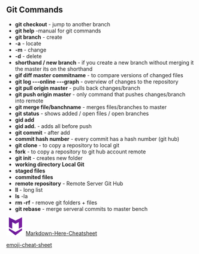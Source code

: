 ## Git Commands

- **git checkout** - jump to another branch 
- **git help** -manual for git commands 
- **git branch** - create 
- **-a**          - locate 
- **-m**          - change 
- **-d**          - delete 
- **shorthand / new branch** - if you create a new branch without merging it the master its on the shorthand 
- **gif diff master commitname** - to compare versions of changed files 
- **git log ---online ---graph** - overview of changes to the repository 
- **git pull origin master** - pulls back changes/branch 
- **git push origin master** - only command that pushes changes/branch into remote
- **git merge file/banchname** - merges files/branches to master 
- **git status** - shows added / open files / open branches
- **gid add** 
- **gid add.** - adds all before push 
- **git commit** - after add 
- **commit hash number** - every commit has a hash number (git hub)
- **git clone** - to copy a repository to local git 
- **fork** - to copy a repository to git hub account remote 
- **git init** - creates new folder 
- **working directory Local Git** 
- **staged files**
- **commited files** 
- **remote repository** - Remote Server Git Hub
- **ll** - long list 
- **ls** -la 
- **rm -rf** - remove git folders + files 
- **git rebase** - merge serveral commits to master bench 

![alt text](https://github.com/adam-p/markdown-here/raw/master/src/common/images/icon48.png "Logo Title Text 1") 
[Markdown-Here-Cheatsheet](https://github.com/adam-p/markdown-here/wiki/Markdown-Here-Cheatsheet)

[emoji-cheat-sheet](https://github.com/ikatyang/emoji-cheat-sheet/blob/master/README.md)
